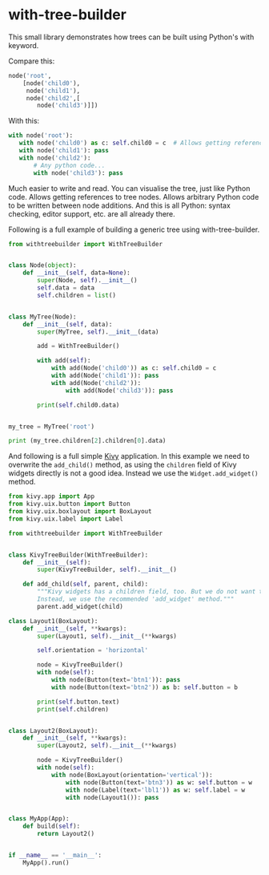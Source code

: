 # with-tree-builder
This small library demonstrates how trees can be built using Python's with keyword.

Compare this:
```python
node('root',
    [node('child0'),
     node('child1'),
     node('child2',[
        node('child3')]])
```   
 With this:
 ```python
 with node('root'):
    with node('child0') as c: self.child0 = c  # Allows getting references to wanted nodes.
    with node('child1'): pass
    with node('child2'):
        # Any python code...
        with node('child3'): pass
 ```   
 Much easier to write and read. You can visualise the tree, just like Python code. Allows getting references to tree nodes. Allows arbitrary Python code to be written between node additions. And this is all Python: syntax checking, editor support, etc. are all already there.
 
Following is a full example of building a generic tree using with-tree-builder. 
```python
from withtreebuilder import WithTreeBuilder


class Node(object):
    def __init__(self, data=None):
        super(Node, self).__init__()
        self.data = data
        self.children = list()


class MyTree(Node):
    def __init__(self, data):
        super(MyTree, self).__init__(data)

        add = WithTreeBuilder()

        with add(self):
            with add(Node('child0')) as c: self.child0 = c
            with add(Node('child1')): pass
            with add(Node('child2')):
                with add(Node('child3')): pass

        print(self.child0.data)


my_tree = MyTree('root')

print (my_tree.children[2].children[0].data)

```

And following is a full simple [Kivy](http://kivy.org) application. In this example we need to overwrite the `add_child()` method, as using the `children` field of Kivy widgets directly is not a good idea. Instead we use the `Widget.add_widget()` method.

```python
from kivy.app import App
from kivy.uix.button import Button
from kivy.uix.boxlayout import BoxLayout
from kivy.uix.label import Label

from withtreebuilder import WithTreeBuilder


class KivyTreeBuilder(WithTreeBuilder):
    def __init__(self):
        super(KivyTreeBuilder, self).__init__()

    def add_child(self, parent, child):
        """Kivy widgets has a children field, too. But we do not want to use them.
        Instead, we use the recommended 'add_widget' method."""
        parent.add_widget(child)

class Layout1(BoxLayout):
    def __init__(self, **kwargs):
        super(Layout1, self).__init__(**kwargs)

        self.orientation = 'horizontal'

        node = KivyTreeBuilder()
        with node(self):
            with node(Button(text='btn1')): pass
            with node(Button(text='btn2')) as b: self.button = b

        print(self.button.text)
        print(self.children)


class Layout2(BoxLayout):
    def __init__(self, **kwargs):
        super(Layout2, self).__init__(**kwargs)

        node = KivyTreeBuilder()
        with node(self):
            with node(BoxLayout(orientation='vertical')):
                with node(Button(text='btn3')) as w: self.button = w
                with node(Label(text='lbl1')) as w: self.label = w
                with node(Layout1()): pass


class MyApp(App):
    def build(self):
        return Layout2()


if __name__ == '__main__':
    MyApp().run()

```

